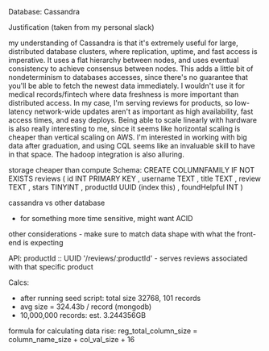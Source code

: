 Database: Cassandra

Justification (taken from my personal slack)

my understanding of Cassandra is that it's extremely useful for large, distributed database clusters, where replication, uptime, and fast access is imperative. It uses a flat hierarchy between nodes, and uses eventual consistency to achieve consensus between nodes. This adds a little bit of nondeterminism to databases accesses, since there's no guarantee that you'll be able to fetch the newest data immediately. I wouldn't use it for medical records/fintech where data freshness is more important than distributed access. In my case, I'm serving reviews for products, so low-latency network-wide updates aren't as important as high availability, fast access times, and easy deploys.
Being able to scale linearly with hardware is  also really interesting to me, since it seems like horizontal scaling is cheaper than vertical scaling on AWS. I'm interested in working with big data after graduation, and using CQL seems like an invaluable skill to have in that space. The hadoop integration is also alluring.

storage cheaper than compute
Schema:
CREATE COLUMNFAMILY IF NOT EXISTS reviews
(  id INT PRIMARY KEY
,  username TEXT
,  title TEXT
,  review TEXT
,  stars TINYINT
,  productId UUID (index this)
,  foundHelpful INT
)

cassandra vs other database
- for something more time sensitive, might want ACID

other considerations - make sure to match data shape with what the front-end is expecting

API:
  productId :: UUID
  '/reviews/:productId' - serves reviews associated with that specific product

Calcs:
- after running seed script: total size 32768, 101 records
- avg size = 324.43b / record (mongodb)
- 10,000,000 records: est. 3.244356GB

formula for calculating data rise:
reg_total_column_size = column_name_size + col_val_size + 16